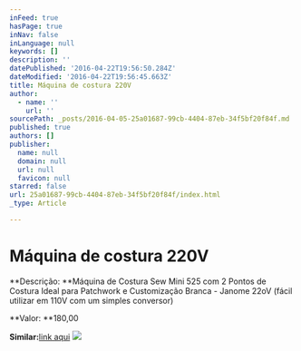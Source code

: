```yaml
---
inFeed: true
hasPage: true
inNav: false
inLanguage: null
keywords: []
description: ''
datePublished: '2016-04-22T19:56:50.284Z'
dateModified: '2016-04-22T19:56:45.663Z'
title: Máquina de costura 220V
author:
  - name: ''
    url: ''
sourcePath: _posts/2016-04-05-25a01687-99cb-4404-87eb-34f5bf20f84f.md
published: true
authors: []
publisher:
  name: null
  domain: null
  url: null
  favicon: null
starred: false
url: 25a01687-99cb-4404-87eb-34f5bf20f84f/index.html
_type: Article

---
```

# Máquina de costura 220V

**Descrição: **Máquina de Costura Sew Mini 525 com 2 Pontos de Costura Ideal para Patchwork e Customização Branca - Janome 22oV (fácil utilizar em 110V com um simples conversor)

**Valor: **180,00

**Similar:**[link aqui][0]
![](https://s3-us-west-2.amazonaws.com/the-grid-img/p/529fa9c83d5bc5b99394da46d520b6d598a1b7f9.jpg)

[0]: http://www.casasbahia.com.br/Eletroportateis/MaquinasdeCostura/Costura/Maquina-de-Costura-Janome-Sew-Mini-525-Branca-27439.html?utm_medium=Cpc&utm_source=GP_PLA&s_kwcid=AL!427!3!95318447435!!!g!86545013818!&utm_campaign=Elpo_Shopping&ef_id=VfuNGgAAAIXOyQBz:20160418192645:s